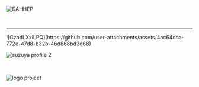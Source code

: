 ![БАННЕР](https://github.com/user-attachments/assets/64a77f73-2d14-4459-831d-03e64403a4b3)

<br/>
<hr>
![GzodLXxiLPQ](https://github.com/user-attachments/assets/4ac64cba-772e-47d8-b32b-46d868bd3d68)

<br/>

![suzuya profile 2](https://github.com/user-attachments/assets/d2db0430-eac4-4e9c-82de-90bd685580a9)

<br/>

![logo project](https://github.com/user-attachments/assets/be1cd6ea-b75b-45f2-b9ee-48df61cdce68)

